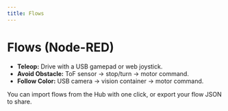 ```yaml
---
title: Flows
---
```


# Flows (Node-RED)

- **Teleop:** Drive with a USB gamepad or web joystick.
- **Avoid Obstacle:** ToF sensor → stop/turn → motor command.
- **Follow Color:** USB camera → vision container → motor command.

You can import flows from the Hub with one click, or export your flow JSON to share.
